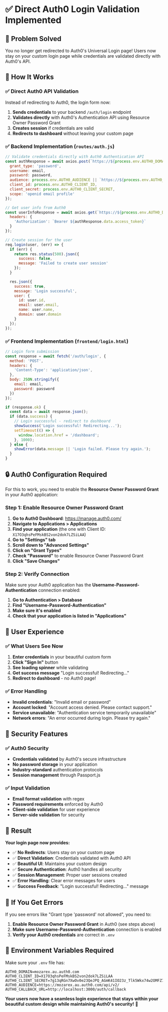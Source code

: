 # ✅ **Direct Auth0 Login Validation Implemented**

## 🎯 **Problem Solved**

You no longer get redirected to Auth0's Universal Login page! Users now stay on your custom login page while credentials are validated directly with Auth0's API.

## 🔧 **How It Works**

### **✅ Direct Auth0 API Validation**
Instead of redirecting to Auth0, the login form now:
1. **Sends credentials** to your backend `/auth/login` endpoint
2. **Validates directly** with Auth0's Authentication API using Resource Owner Password Grant
3. **Creates session** if credentials are valid
4. **Redirects to dashboard** without leaving your custom page

### **✅ Backend Implementation (`routes/auth.js`)**
```javascript
// Validate credentials directly with Auth0 Authentication API
const authResponse = await axios.post(`https://${process.env.AUTH0_DOMAIN}/oauth/token`, {
  grant_type: 'password',
  username: email,
  password: password,
  audience: process.env.AUTH0_AUDIENCE || `https://${process.env.AUTH0_DOMAIN}/api/v2/`,
  client_id: process.env.AUTH0_CLIENT_ID,
  client_secret: process.env.AUTH0_CLIENT_SECRET,
  scope: 'openid email profile'
});

// Get user info from Auth0
const userInfoResponse = await axios.get(`https://${process.env.AUTH0_DOMAIN}/userinfo`, {
  headers: {
    'Authorization': `Bearer ${authResponse.data.access_token}`
  }
});

// Create session for the user
req.login(user, (err) => {
  if (err) {
    return res.status(500).json({
      success: false,
      message: 'Failed to create user session'
    });
  }

  res.json({
    success: true,
    message: 'Login successful',
    user: {
      id: user.id,
      email: user.email,
      name: user.name,
      domain: user.domain
    }
  });
});
```

### **✅ Frontend Implementation (`frontend/login.html`)**
```javascript
// Login form submission
const response = await fetch('/auth/login', {
  method: 'POST',
  headers: {
    'Content-Type': 'application/json',
  },
  body: JSON.stringify({
    email: email,
    password: password
  })
});

if (response.ok) {
  const data = await response.json();
  if (data.success) {
    // Login successful - redirect to dashboard
    showSuccess('Login successful! Redirecting...');
    setTimeout(() => {
      window.location.href = '/dashboard';
    }, 1000);
  } else {
    showError(data.message || 'Login failed. Please try again.');
  }
}
```

## 🔒 **Auth0 Configuration Required**

For this to work, you need to enable the **Resource Owner Password Grant** in your Auth0 application:

### **Step 1: Enable Resource Owner Password Grant**
1. **Go to Auth0 Dashboard**: https://manage.auth0.com/
2. **Navigate to Applications > Applications**
3. **Find your application** (the one with Client ID: `X17O3qhsPeFMskBS2von2dok7LZSiLAA`)
4. **Go to "Settings" tab**
5. **Scroll down to "Advanced Settings"**
6. **Click on "Grant Types"**
7. **Check "Password"** to enable Resource Owner Password Grant
8. **Click "Save Changes"**

### **Step 2: Verify Connection**
Make sure your Auth0 application has the **Username-Password-Authentication** connection enabled:
1. **Go to Authentication > Database**
2. **Find "Username-Password-Authentication"**
3. **Make sure it's enabled**
4. **Check that your application is listed in "Applications"**

## 🎯 **User Experience**

### **✅ What Users See Now**
1. **Enter credentials** in your beautiful custom form
2. **Click "Sign In"** button
3. **See loading spinner** while validating
4. **Get success message** "Login successful! Redirecting..."
5. **Redirect to dashboard** - no Auth0 page!

### **✅ Error Handling**
- **Invalid credentials**: "Invalid email or password"
- **Account locked**: "Account access denied. Please contact support."
- **Service unavailable**: "Authentication service temporarily unavailable"
- **Network errors**: "An error occurred during login. Please try again."

## 🔐 **Security Features**

### **✅ Auth0 Security**
- **Credentials validated** by Auth0's secure infrastructure
- **No password storage** in your application
- **Industry-standard** authentication protocols
- **Session management** through Passport.js

### **✅ Input Validation**
- **Email format validation** with regex
- **Password requirements** enforced by Auth0
- **Client-side validation** for user experience
- **Server-side validation** for security

## 🎉 **Result**

**Your login page now provides:**

- ✅ **No Redirects**: Users stay on your custom page
- ✅ **Direct Validation**: Credentials validated with Auth0 API
- ✅ **Beautiful UI**: Maintains your custom design
- ✅ **Secure Authentication**: Auth0 handles all security
- ✅ **Session Management**: Proper user sessions created
- ✅ **Error Handling**: Clear error messages for users
- ✅ **Success Feedback**: "Login successful! Redirecting..." message

## 🚨 **If You Get Errors**

If you see errors like "Grant type 'password' not allowed", you need to:

1. **Enable Resource Owner Password Grant** in Auth0 (see steps above)
2. **Make sure Username-Password-Authentication** connection is enabled
3. **Verify your Auth0 credentials** are correct in `.env`

## 📝 **Environment Variables Required**

Make sure your `.env` file has:
```env
AUTH0_DOMAIN=mozarex.au.auth0.com
AUTH0_CLIENT_ID=X17O3qhsPeFMskBS2von2dok7LZSiLAA
AUTH0_CLIENT_SECRET=7g13qRGn7XwOv0e23QeJPQ_AGmK41IO23z_Tlk5Wkx74w2OMFZ7wGtVp04aadPvG
AUTH0_AUDIENCE=https://mozarex.au.auth0.com/api/v2/
AUTH0_CALLBACK_URL=http://localhost:3000/auth/callback
```

**Your users now have a seamless login experience that stays within your beautiful custom design while maintaining Auth0's security!** 🎉



